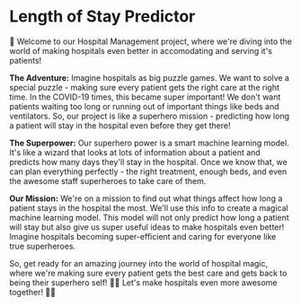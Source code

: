 # Length of Stay Predictor

🌟 Welcome to our Hospital Management project, where we're diving into the world of making hospitals even better in accomodating and serving it's patients!

**The Adventure:**
Imagine hospitals as big puzzle games. We want to solve a special puzzle - making sure every patient gets the right care at the right time. In the COVID-19 times, this became super important! We don't want patients waiting too long or running out of important things like beds and ventilators. So, our project is like a superhero mission - predicting how long a patient will stay in the hospital even before they get there!

**The Superpower:**
Our superhero power is a smart machine learning model. It's like a wizard that looks at lots of information about a patient and predicts how many days they'll stay in the hospital. Once we know that, we can plan everything perfectly - the right treatment, enough beds, and even the awesome staff superheroes to take care of them.

**Our Mission:**
We're on a mission to find out what things affect how long a patient stays in the hospital the most. We'll use this info to create a magical machine learning model. This model will not only predict how long a patient will stay but also give us super useful ideas to make hospitals even better! Imagine hospitals becoming super-efficient and caring for everyone like true superheroes.

So, get ready for an amazing journey into the world of hospital magic, where we're making sure every patient gets the best care and gets back to being their superhero self! 🌈💪 Let's make hospitals even more awesome together! 🏥✨
